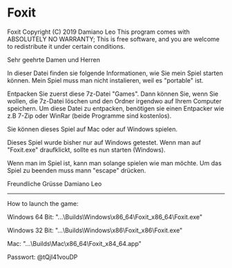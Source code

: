 # Foxit

 Foxit  Copyright (C) 2019  Damiano Leo
    This program comes with ABSOLUTELY NO WARRANTY;
    This is free software, and you are welcome to redistribute it
    under certain conditions.

Sehr geehrte Damen und Herren

In dieser Datei finden sie folgende Informationen, wie Sie mein Spiel starten können.
Mein Spiel muss man nicht instalieren, weil es "portable" ist.

Entpacken Sie zuerst diese 7z-Datei "Games". Dann können Sie, wenn Sie wollen, die 7z-Datei löschen und den Ordner irgendwo auf Ihrem Computer speichern.
Um diese Datei zu entpacken, benötigen sie einen Entpacker wie z.B 7-Zip oder WinRar (beide Programme sind kostenlos).

Sie können dieses Spiel auf Mac oder auf Windows spielen.


Dieses Spiel wurde bisher nur auf Windows getestet.
Wenn man auf "Foxit.exe" draufklickt, sollte es nun starten (Windows).

Wenn man im Spiel ist, kann man solange spielen wie man möchte. Um das Spiel zu beenden muss mann "escape" drücken.

Freundliche Grüsse
Damiano Leo 

------------------------------------------------------------------------------------------------------------------------------------------------------------------------------------------------------------------------------------------------
How to launch the game:

Windows 64 Bit: "...\Builds\Windows\x86_64\Foxit_x86_64\Foxit.exe"

Windows 32 Bit: "...\Builds\Windows\x86\Foxit_x86\Foxit.exe"

Mac:		"...\Builds\Mac\x86_64\Foxit_x84_64.app"


Passwort: @tQjI41vouDP

